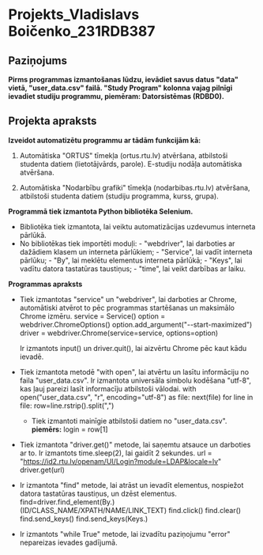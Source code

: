 # Projekts_Vladislavs Boičenko_231RDB387

## Paziņojums
**Pirms programmas izmantošanas lūdzu, ievādiet savus datus "data" vietā, "user_data.csv" failā. "Study Program" kolonna vajag pilnīgi ievadiet studiju programmu, piemēram: Datorsistēmas (RDBD0).**

## Projekta apraksts
**Izveidot automatizētu programmu ar tādām funkcijām kā:**
  1) Automātiska "ORTUS" tīmekļa (ortus.rtu.lv) atvēršana, atbilstoši studenta datiem (lietotājvārds, parole). E-studiju nodāļa automātiska atvēršana.

  2) Automātiska "Nodarbību grafiki" tīmekļa (nodarbibas.rtu.lv) atvēršana, atbilstoši studenta datiem (studiju programma, kurss, grupa).

**Programmā tiek izmantota Python bibliotēka Selenium.**
  - Bibliotēka tiek izmantota, lai veiktu automatizācijas uzdevumus interneta pārlūkā.
  - No bibliotēkas tiek importēti moduļi:
        - "webdriver", lai darboties ar dažādiem klasem un interneta pārlūkiem;
        - "Service", lai vadīt interneta pārlūku;
        - "By", lai meklētu elementus interneta pārlūkā;
        - "Keys", lai vadītu datora tastatūras taustiņus;
        - "time", lai veikt darbības ar laiku.

**Programmas apraksts**
  - Tiek izmantotas "service" un "webdriver", lai darboties ar Chrome, automātiski atvērot to pēc programmas startēšanas un maksimālo Chrome izmēru.
    service = Service()
    option = webdriver.ChromeOptions()
    option.add_argument("--start-maximized")
    driver = webdriver.Chrome(service=service, options=option)

    Ir izmantots input() un driver.quit(), lai aizvērtu Chrome pēc kaut kādu ievadē.

  - Tiek izmantota metodē "with open", lai atvērtu un lasītu informāciju no faila "user_data.csv". Ir izmantota universāla simbolu kodēšana "utf-8", kas ļauj pareizi lasīt informacīju atbilstoši vālodai.
    with open("user_data.csv", "r", encoding="utf-8") as file:
    next(file)
    for line in file:
        row=line.rstrip().split(",")
    - Tiek izmantoti mainīgie atbilstoši datiem no "user_data.csv".
      **piemērs:** login = row[1]

  - Tiek izmantota "driver.get()" metode, lai saņemtu atsauce un darboties ar to. Ir izmantots time.sleep(2), lai gaidīt 2 sekundes.
    url = "https://id2.rtu.lv/openam/UI/Login?module=LDAP&locale=lv"
    driver.get(url)
  
  - Ir izmantota "find" metode, lai atrāst un ievadīt elementus, nospiežot datora tastatūras taustiņus, un dzēst elementus.
    find=driver.find_element(By.) (ID/CLASS_NAME/XPATH/NAME/LINK_TEXT)
    find.click()
    find.clear()
    find.send_keys()
    find.send_keys(Keys.)
  
  - Ir izmantots "while True" metode, lai izvadītu paziņojumu "error" nepareizas ievades gadījumā.






